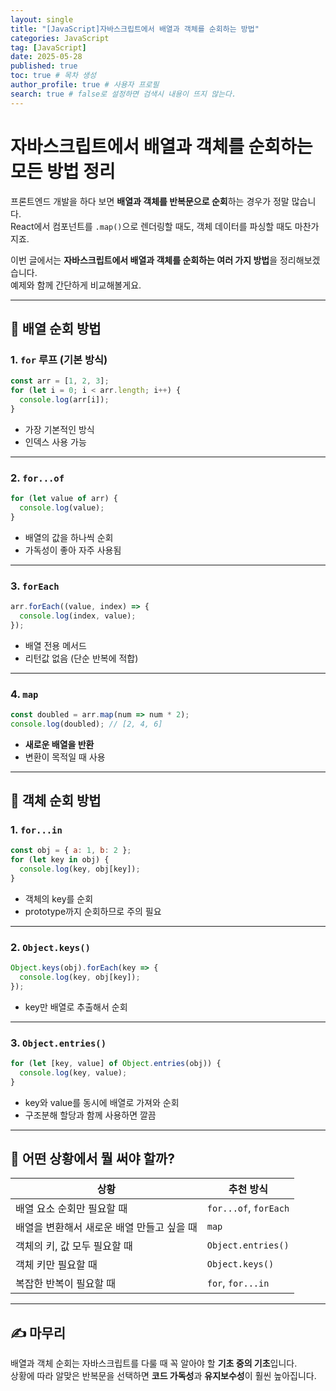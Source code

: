 ```yaml
---
layout: single
title: "[JavaScript]자바스크립트에서 배열과 객체를 순회하는 방법"
categories: JavaScript
tag: [JavaScript]
date: 2025-05-28
published: true
toc: true # 목차 생성
author_profile: true # 사용자 프로필
search: true # false로 설정하면 검색시 내용이 뜨지 않는다.
---
```


# 자바스크립트에서 배열과 객체를 순회하는 모든 방법 정리

프론트엔드 개발을 하다 보면 **배열과 객체를 반복문으로 순회**하는 경우가 정말 많습니다.  
React에서 컴포넌트를 `.map()`으로 렌더링할 때도, 객체 데이터를 파싱할 때도 마찬가지죠.

이번 글에서는 **자바스크립트에서 배열과 객체를 순회하는 여러 가지 방법**을 정리해보겠습니다.  
예제와 함께 간단하게 비교해볼게요.

---

## 🔁 배열 순회 방법

### 1. `for` 루프 (기본 방식)
```js
const arr = [1, 2, 3];
for (let i = 0; i < arr.length; i++) {
  console.log(arr[i]);
}
```
- 가장 기본적인 방식  
- 인덱스 사용 가능

---

### 2. `for...of`
```js
for (let value of arr) {
  console.log(value);
}
```
- 배열의 값을 하나씩 순회  
- 가독성이 좋아 자주 사용됨

---

### 3. `forEach`
```js
arr.forEach((value, index) => {
  console.log(index, value);
});
```
- 배열 전용 메서드  
- 리턴값 없음 (단순 반복에 적합)

---

### 4. `map`
```js
const doubled = arr.map(num => num * 2);
console.log(doubled); // [2, 4, 6]
```
- **새로운 배열을 반환**  
- 변환이 목적일 때 사용

---

## 🧭 객체 순회 방법

### 1. `for...in`
```js
const obj = { a: 1, b: 2 };
for (let key in obj) {
  console.log(key, obj[key]);
}
```
- 객체의 key를 순회  
- prototype까지 순회하므로 주의 필요

---

### 2. `Object.keys()`
```js
Object.keys(obj).forEach(key => {
  console.log(key, obj[key]);
});
```
- key만 배열로 추출해서 순회

---

### 3. `Object.entries()`
```js
for (let [key, value] of Object.entries(obj)) {
  console.log(key, value);
}
```
- key와 value를 동시에 배열로 가져와 순회  
- 구조분해 할당과 함께 사용하면 깔끔

---

## 🧩 어떤 상황에서 뭘 써야 할까?

| 상황 | 추천 방식 |
|------|-----------|
| 배열 요소 순회만 필요할 때 | `for...of`, `forEach` |
| 배열을 변환해서 새로운 배열 만들고 싶을 때 | `map` |
| 객체의 키, 값 모두 필요할 때 | `Object.entries()` |
| 객체 키만 필요할 때 | `Object.keys()` |
| 복잡한 반복이 필요할 때 | `for`, `for...in` |

---

## ✍️ 마무리

배열과 객체 순회는 자바스크립트를 다룰 때 꼭 알아야 할 **기초 중의 기초**입니다.  
상황에 따라 알맞은 반복문을 선택하면 **코드 가독성**과 **유지보수성**이 훨씬 높아집니다.
